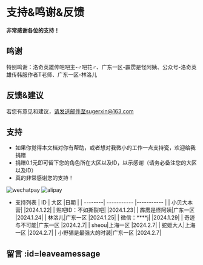 # 支持&鸣谢&反馈 <!-- {docsify-ignore-all} -->
**非常感谢各位的支持！**

##  鸣谢 
特别鸣谢：洛奇英雄传吧吧主-♂吧花♂、广东一区-霹雳是怪阿姨、公众号-洛奇英雄传韩服作者T老师、广东一区-林洛儿

## 反馈&建议
若您有意见和建议，请发送邮件至sugerxin@163.com


## 支持
-   如果你觉得本文档对你有帮助，或者想对我微小的工作一点支持瓷，欢迎给我捐赠
-   捐赠0.1元即可留下您的角色所在大区以及ID，以示感谢（请务必备注您的大区以及ID）
-   <span title="这才不是心里话呢(￢︿̫̿￢☆)" class="heimu">真的非常感谢您的支持！</span>

![wechatpay](https://cdn.jsdelivr.net/gh/826990071/media/pic/donate1.JPG ':size=15%')   ![alipay](https://cdn.jsdelivr.net/gh/826990071/media/pic/donate2.JPG ':size=15%')

-   支持列表
    | ID |  大区 |日期 | 
    | --------| ----------- |----------- |
    | 小贝大本营| |2024.1.22|
    | 贴吧ID：不如撕裂吧| |2024.1.23|
    | 霹雳是怪阿姨|广东一区 |2024.1.24|
    | 林洛儿|广东一区 |2024.1.25|
    | 微信：****j| |2024.1.29|
    | 奇迹与不可能|广东一区 |2024.2.7|
    | sheou|上海一区 |2024.2.7|
    | 蛇姬大人|上海一区 |2024.2.7|
    | 小野猫是最强大的时装|广东一区 |2024.2.7|

## 留言 :id=leaveamessage

<div id="waline"></div>
<!-- 此处导入 Waline 评论系统的 JavaScript 文件 -->
<script src="test.js"></script>
<style>
    /* 根据你删除的代码来写相应的 CSS 样式 */
    #waline {
        max-width: var(--content-max-width); /* 从原来的 JavaScript 代码中获取 */
        margin: 0 auto 20px; /* 从原来的 JavaScript 代码中获取 */
    }
</style>